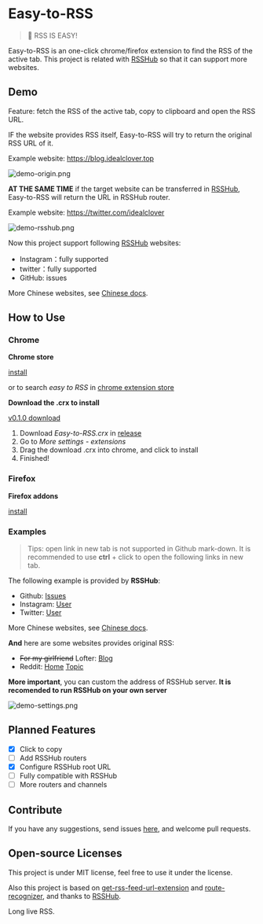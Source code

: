 # Easy-to-RSS

> 🚀 RSS IS EASY!

Easy-to-RSS is an one-click chrome/firefox extension to find the RSS of the active tab. This project is related with [RSSHub](https://github.com/DIYgod/RSSHub) so that it can support more websites.

## Demo

Feature: fetch the RSS of the active tab, copy to clipboard and open the RSS URL.

IF the website provides RSS itself, Easy-to-RSS will try to return the original RSS URL of it.

Example website: https://blog.idealclover.top

![demo-origin.png](./pics/demo-origin.png)

**AT THE SAME TIME** if the target website can be transferred in [RSSHub](https://github.com/DIYgod/RSSHub), Easy-to-RSS will return the URL in RSSHub router.

Example website: https://twitter.com/idealclover

![demo-rsshub.png](./pics/demo-rsshub.png)

Now this project support following [RSSHub](https://github.com/DIYgod/RSSHub) websites:

* Instagram：fully supported
* twitter：fully supported
* GitHub: issues

More Chinese websites, see [Chinese docs](https://github.com/idealclover/Easy-to-RSS).

## How to Use

### Chrome

**Chrome store**

[install](https://chrome.google.com/webstore/detail/easy-to-rss/hbcmpkcpbnecinpngdnfbnknfkdpdfli)

or to search *easy to RSS* in [chrome extension store](https://chrome.google.com/webstore)

**Download the .crx to install**

[v0.1.0 download](https://github.com/idealclover/Easy-to-RSS/releases/download/v0.1.0/Easy-to-RSS.crx)

1. Download *Easy-to-RSS.crx* in [release](https://github.com/idealclover/Easy-to-RSS/releases)
2. Go to *More settings - extensions*
3. Drag the download .crx into chrome, and click to install
4. Finished!

### Firefox

**Firefox addons**

[install](https://addons.mozilla.org/zh-CN/firefox/addon/easy-to-rss/)

### Examples

> Tips: open link in new tab is not supported in Github mark-down. It is  recommended to use **ctrl** + click to open the following links in new tab.

The following example is provided by **RSSHub**:

* Github: [Issues](https://github.com/idealclover/Easy-to-RSS/issues)
* Instagram: [User](https://www.instagram.com/snatti89/)
* Twitter: [User](https://twitter.com/idealclover)

More Chinese websites, see [Chinese docs](https://github.com/idealclover/Easy-to-RSS).

**And** here are some websites provides original RSS:

* ~~For my girlfriend~~ Lofter: [Blog](http://idealclover.lofter.com/)
* Reddit: [Home](https://www.reddit.com/) [Topic](https://www.reddit.com/r/changemyview/)

**More important**, you can custom the address of RSSHub server. **It is  recomended to run RSSHub on your own server**

![demo-settings.png](./pics/demo-settings.png)

## Planned Features

- [x] Click to copy
- [ ] Add RSSHub routers
- [x] Configure RSSHub root URL
- [ ] Fully compatible with RSSHub
- [ ] More routers and channels

## Contribute

If you have any suggestions, send issues [here](https://github.com/idealclover/Easy-to-RSS/issues), and welcome pull requests.

## Open-source Licenses

This project is under MIT license, feel free to use it under the license.

Also this project is based on [get-rss-feed-url-extension](https://github.com/shevabam/get-rss-feed-url-extension) and [route-recognizer](https://github.com/tildeio/route-recognizer), and thanks to [RSSHub](https://github.com/DIYgod/RSSHub).

Long live RSS.
